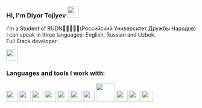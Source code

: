 ### Hi, I'm Diyor Tojiyev <img src="https://media.giphy.com/media/hvRJCLFzcasrR4ia7z/giphy.gif" width="30px">
 
 I'm a Student of RUDN📖👨‍💻👨‍🎓(Российский Университет Дружбы Народов)<br/>
 I can speak in three languages: English, Russian and Uzbek. <br/>
Full Stack developer

<a href="https://t.me/DiyorTojiyev">
<img src="https://upload.wikimedia.org/wikipedia/commons/thumb/8/82/Telegram_logo.svg/640px-Telegram_logo.svg.png" width="30px">
</a> 
<br />

### Languages and tools I work with:
<code><img src="https://upload.wikimedia.org/wikipedia/commons/thumb/2/27/PHP-logo.svg/2560px-PHP-logo.svg.png" width="30px"></code>
<code><img src="https://logowik.com/content/uploads/images/3799-javascript.jpg" width="30px"></code>
<code><img src="https://www.freepnglogos.com/uploads/logo-mysql-png/logo-mysql-mysql-logo-png-images-are-download-crazypng-21.png" width="30px"></code>
<code><img src="https://upload.wikimedia.org/wikipedia/commons/thumb/6/61/HTML5_logo_and_wordmark.svg/1024px-HTML5_logo_and_wordmark.svg.png" width="30px"></code>
<code><img src="https://upload.wikimedia.org/wikipedia/commons/thumb/d/d5/CSS3_logo_and_wordmark.svg/1200px-CSS3_logo_and_wordmark.svg.png" width="30px"></code>
<code><img src="https://commons.bmstu.wiki/images/b/b8/Bootstrap.png" width="30px"></code>
<code><img src="https://symfony.com/logos/symfony_black_03.png" width="30px"></code>
<code><img src="https://api-platform.com/logo.png" height="50px" width="50px"></code>
<code><img src="" width="30px"></code>
<code><img src="" width="30px"></code>
<code><img src="" width="30px"></code>

